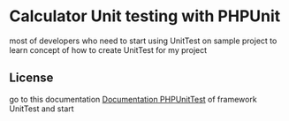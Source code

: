 # Calculator Unit testing with PHPUnit
most of developers who need to start using UnitTest on sample project to learn concept of how to create UnitTest for my project
## License
go to this documentation 
[Documentation PHPUnitTest](https://phpunit.readthedocs.io/)
of framework UnitTest and start
